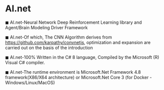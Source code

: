 # AI.net

◼  AI.net-Neural Network Deep Reinforcement Learning library and Agent/Brain Modeling Driver
Framework

◼  AI.net-Of which, The CNN Algorithm derives from https://github.com/karpathy/convnetjs,
optimization and expansion are carried out on the basis of the introduction

◼  AI.net-100% Written in the C# 8 language, Compiled by the Microsoft (R) Visual C#
compiler.

◼  AI.net-The runtime environment is Microsoft.Net Framework 4.8 framework(X86/X64
architecture) or Microsoft.Net Core 3 (for Docker - Windows/Linux/MacOS)
